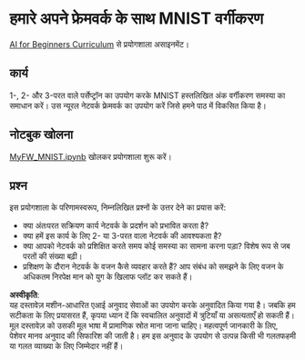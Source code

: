 # हमारे अपने फ्रेमवर्क के साथ MNIST वर्गीकरण

[AI for Beginners Curriculum](https://github.com/microsoft/ai-for-beginners) से प्रयोगशाला असाइनमेंट।

## कार्य

1-, 2- और 3-परत वाले पर्सेप्ट्रॉन का उपयोग करके MNIST हस्तलिखित अंक वर्गीकरण समस्या का समाधान करें। उस न्यूरल नेटवर्क फ्रेमवर्क का उपयोग करें जिसे हमने पाठ में विकसित किया है।

## नोटबुक खोलना

[MyFW_MNIST.ipynb](../../../../../../lessons/3-NeuralNetworks/04-OwnFramework/lab/MyFW_MNIST.ipynb) खोलकर प्रयोगशाला शुरू करें।

## प्रश्न

इस प्रयोगशाला के परिणामस्वरूप, निम्नलिखित प्रश्नों के उत्तर देने का प्रयास करें:

- क्या अंतःपरत सक्रियण कार्य नेटवर्क के प्रदर्शन को प्रभावित करता है?
- क्या हमें इस कार्य के लिए 2- या 3-परत वाला नेटवर्क की आवश्यकता है?
- क्या आपको नेटवर्क को प्रशिक्षित करते समय कोई समस्या का सामना करना पड़ा? विशेष रूप से जब परतों की संख्या बढ़ी।
- प्रशिक्षण के दौरान नेटवर्क के वजन कैसे व्यवहार करते हैं? आप संबंध को समझने के लिए वजन के अधिकतम निरपेक्ष मान को युग के खिलाफ प्लॉट कर सकते हैं।

**अस्वीकृति**:  
यह दस्तावेज़ मशीन-आधारित एआई अनुवाद सेवाओं का उपयोग करके अनुवादित किया गया है। जबकि हम सटीकता के लिए प्रयासरत हैं, कृपया ध्यान दें कि स्वचालित अनुवादों में त्रुटियाँ या असत्यताएँ हो सकती हैं। मूल दस्तावेज़ को उसकी मूल भाषा में प्रामाणिक स्रोत माना जाना चाहिए। महत्वपूर्ण जानकारी के लिए, पेशेवर मानव अनुवाद की सिफारिश की जाती है। हम इस अनुवाद के उपयोग से उत्पन्न किसी भी गलतफहमी या गलत व्याख्या के लिए जिम्मेदार नहीं हैं।